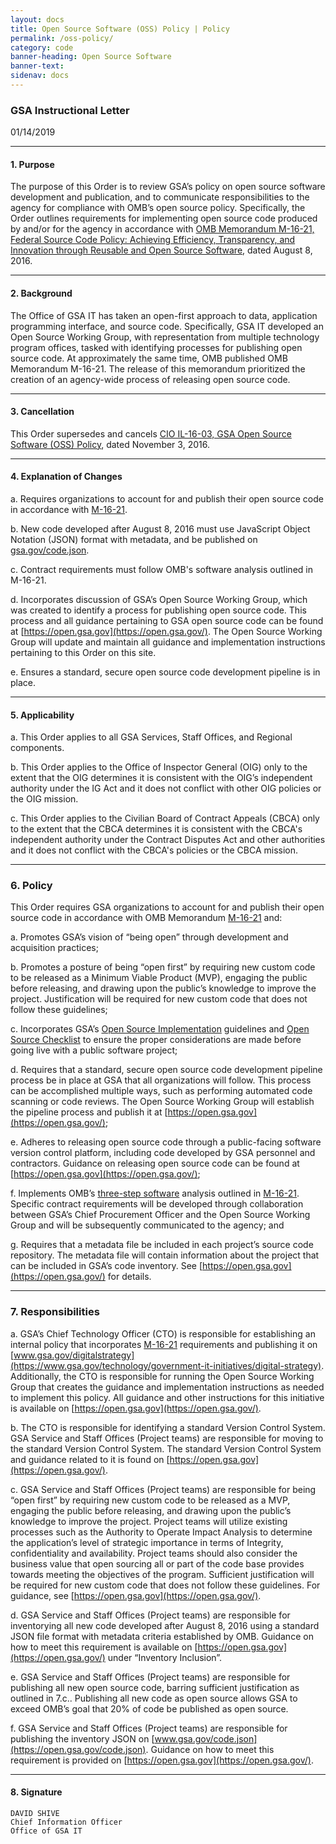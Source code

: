 ```yaml
---
layout: docs
title: Open Source Software (OSS) Policy | Policy
permalink: /oss-policy/
category: code
banner-heading: Open Source Software
banner-text:
sidenav: docs
---
```


### GSA Instructional Letter
01/14/2019

---

#### **1. Purpose**
The purpose of this Order is to review GSA’s policy on open source software development and publication, and to communicate responsibilities to the agency for compliance with OMB’s open source policy.  Specifically, the Order outlines requirements for implementing open source code produced by and/or for the agency in accordance with [OMB Memorandum M-16-21, Federal Source Code Policy: Achieving Efficiency, Transparency, and Innovation through Reusable and Open Source Software](https://obamawhitehouse.archives.gov/sites/default/files/omb/memoranda/2016/m_16_21.pdf), dated August 8, 2016.

---

#### **2. Background**
The Office of GSA IT has taken an open-first approach to data, application programming interface, and source code.  Specifically, GSA IT developed an Open Source Working Group, with representation from multiple technology program offices, tasked with identifying processes for publishing open source code.  At approximately the same time, OMB published OMB Memorandum M-16-21.  The release of this memorandum prioritized the creation of an agency-wide process of releasing open source code.

---

#### **3. Cancellation**
This Order supersedes and cancels [CIO IL-16-03, GSA Open Source Software (OSS) Policy](https://insite.gsa.gov/directives-library/gsa-open-source-software-oss-policy-cio-il1603-extended), dated November 3, 2016.

---

#### **4. Explanation of Changes**
a. Requires organizations to account for and publish their open source code in accordance with [M-16-21](https://obamawhitehouse.archives.gov/sites/default/files/omb/memoranda/2016/m_16_21.pdf).

b. New code developed after August 8, 2016 must use JavaScript Object Notation (JSON) format with metadata, and be published on [gsa.gov/code.json](https://open.gsa.gov/code.json).

c. Contract requirements must follow OMB's software analysis outlined in M-16-21.

d. Incorporates discussion of GSA’s Open Source Working Group, which was created to identify a process for publishing open source code.  This process and all guidance pertaining to GSA open source code can be found at [https://open.gsa.gov](https://open.gsa.gov/). The Open Source Working Group will update and maintain all guidance and implementation instructions pertaining to this Order on this site.

e. Ensures a standard, secure open source code development pipeline is in place.

---

#### **5. Applicability**
a. This Order applies to all GSA Services, Staff Offices, and Regional components.

b. This Order applies to the Office of Inspector General (OIG) only to the extent that the OIG determines it is consistent with the OIG’s independent authority under the IG Act and it does not conflict with other OIG policies or the OIG mission.

c. This Order applies to the Civilian Board of Contract Appeals (CBCA) only to the extent that the CBCA determines it is consistent with the CBCA's independent authority under the Contract Disputes Act and other authorities and it does not conflict with the CBCA's policies or the CBCA mission.

---

### **6. Policy**
This Order requires GSA organizations to account for and publish their open source code in accordance with OMB Memorandum [M-16-21](https://obamawhitehouse.archives.gov/sites/default/files/omb/memoranda/2016/m_16_21.pdf) and:

a. Promotes GSA’s vision of “being open” through development and acquisition practices;

b. Promotes a posture of being “open first” by requiring new custom code to be released as a Minimum Viable Product (MVP), engaging the public before releasing, and drawing upon the public’s knowledge to improve the project.  Justification will be required for new custom code that does not follow these guidelines;

c. Incorporates GSA’s [Open Source Implementation](https://open.gsa.gov/oss-implementation/#how-to-open-source) guidelines and [Open Source Checklist](https://github.com/GSA/open-source-policy/blob/master/OpenSource_code/open_source_checklist.md) to ensure the proper considerations are made before going live with a public software project;

d. Requires that a standard, secure open source code development pipeline process be in place at GSA that all organizations will follow.  This process can be accomplished multiple ways, such as performing automated code scanning or code reviews. The Open Source Working Group will establish the pipeline process and publish it at [https://open.gsa.gov](https://open.gsa.gov/);

e. Adheres to releasing open source code through a public-facing software version control platform, including code developed by GSA personnel and contractors. Guidance on releasing open source code can be found at [https://open.gsa.gov](https://open.gsa.gov/);

f. Implements OMB’s [three-step software](https://obamawhitehouse.archives.gov/sites/default/files/omb/memoranda/2016/m_16_21.pdf) analysis outlined in [M-16-21](https://obamawhitehouse.archives.gov/sites/default/files/omb/memoranda/2016/m_16_21.pdf).  Specific contract requirements will be developed through collaboration between GSA’s Chief Procurement Officer and the Open Source Working Group and will be subsequently communicated to the agency; and

g. Requires that a metadata file be included in each project’s source code repository.  The metadata file will contain information about the project that can be included in GSA’s code inventory. See [https://open.gsa.gov](https://open.gsa.gov/) for details.

---

### **7. Responsibilities**
a.   GSA’s Chief Technology Officer (CTO) is responsible for establishing an internal policy that incorporates [M-16-21](https://obamawhitehouse.archives.gov/sites/default/files/omb/memoranda/2016/m_16_21.pdf) requirements and publishing it on [www.gsa.gov/digitalstrategy](https://www.gsa.gov/technology/government-it-initiatives/digital-strategy).  Additionally, the CTO is responsible for running the Open Source Working Group that creates the guidance and implementation instructions as needed to implement this policy. All guidance and other instructions for this initiative is available on [https://open.gsa.gov](https://open.gsa.gov/).

b.   The CTO is responsible for identifying a standard Version Control System.  GSA Service and Staff Offices (Project teams) are responsible for moving to the standard Version Control System.  The standard Version Control System and guidance related to it is found on [https://open.gsa.gov](https://open.gsa.gov/).

c.   GSA Service and Staff Offices (Project teams) are responsible for being “open first” by requiring new custom code to be released as a MVP, engaging the public before releasing, and drawing upon the public’s knowledge to improve the project.  Project teams will utilize existing processes such as the Authority to Operate Impact Analysis to determine the application’s level of strategic importance in terms of Integrity, confidentiality and availability.  Project teams should also consider the business value that open sourcing all or part of the code base provides towards meeting the objectives of the program.  Sufficient justification will be required for new custom code that does not follow these guidelines.  For guidance, see [https://open.gsa.gov](https://open.gsa.gov/).

d. GSA Service and Staff Offices (Project teams) are responsible for inventorying all new code developed after August 8, 2016 using a standard JSON file format with metadata criteria established by OMB.  Guidance on how to meet this requirement is available on [https://open.gsa.gov](https://open.gsa.gov/) under “Inventory Inclusion”.

e. GSA Service and Staff Offices (Project teams) are responsible for publishing all new open source code, barring sufficient justification as outlined in 7.c..  Publishing all new code as open source allows GSA to exceed OMB’s goal that 20% of code be published as open source.

f. GSA Service and Staff Offices (Project teams) are responsible for publishing the inventory JSON on [www.gsa.gov/code.json](https://open.gsa.gov/code.json).  Guidance on how to meet this requirement is provided on [https://open.gsa.gov](https://open.gsa.gov/).

---

#### **8. Signature**
	DAVID SHIVE
	Chief Information Officer
	Office of GSA IT
